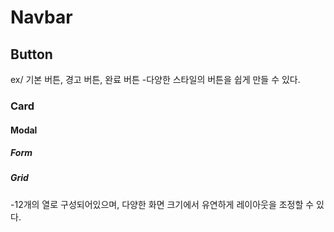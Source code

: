 # Navbar

## Button
ex/ 기본 버튼, 경고 버튼, 완료 버튼
-다양한 스타일의 버튼을 쉽게 만들 수 있다.

### Card

#### Modal

##### Form


##### Grid
-12개의 열로 구성되어있으며, 다양한 화면 크기에서 유연하게 레이아웃을 조정할 수 있다.

